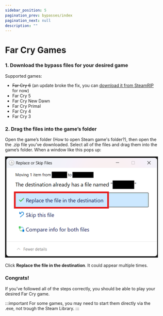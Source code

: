 ```yaml
---
sidebar_position: 5
pagination_prev: bypasses/index
pagination_next: null
description: ""
---
```


# Far Cry Games

### 1. Download the bypass files for your desired game
Supported games:
- ~~Far Cry 6~~ (an update broke the fix, you can [download it from SteamRIP](https://steamrip.com/far-cry-6-ultimate-edition-free-download-z1/) for now)
- Far Cry 5
- Far Cry New Dawn
- Far Cry Primal
- Far Cry 4
- Far Cry 3

### 2. Drag the files into the game’s folder
Open the game’s folder (How to open Steam game's folder?), then open the the .zip file you’ve downloaded. Select all of the files and drag them into the game’s folder. When a window like this pops up:

![](images/c3956f7a-c018-448b-9e02-973d28ed04c0-1.png)

Click **Replace the file in the destination**. It could appear multiple times.

### Congrats!
If you’ve followed all of the steps correctly, you should be able to play your desired Far Cry game.

:::important
For some games, you may need to start them directly via the .exe, not trough the Steam Library.
:::